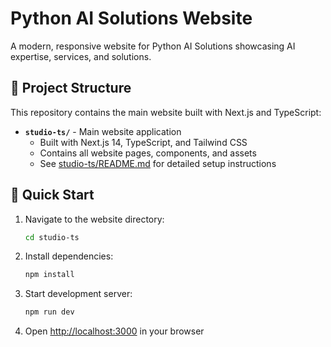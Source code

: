# Python AI Solutions Website

A modern, responsive website for Python AI Solutions showcasing AI expertise, services, and solutions.

## 📁 Project Structure

This repository contains the main website built with Next.js and TypeScript:

- **`studio-ts/`** - Main website application
  - Built with Next.js 14, TypeScript, and Tailwind CSS
  - Contains all website pages, components, and assets
  - See [studio-ts/README.md](studio-ts/README.md) for detailed setup instructions

## 🚀 Quick Start

1. Navigate to the website directory:
   ```bash
   cd studio-ts
   ```

2. Install dependencies:
   ```bash
   npm install
   ```

3. Start development server:
   ```bash
   npm run dev
   ```

4. Open [http://localhost:3000](http://localhost:3000) in your browser

